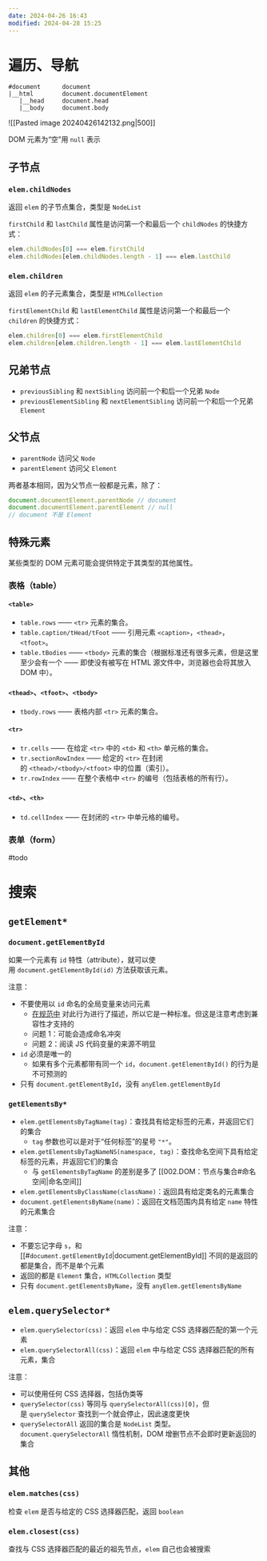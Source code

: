 ```yaml
---
date: 2024-04-26 16:43
modified: 2024-04-28 15:25
---
```


# 遍历、导航

```text
#document      document
|__html        document.documentElement
   |__head     document.head
   |__body     document.body
```

![[Pasted image 20240426142132.png|500]]

DOM 元素为“空”用 `null` 表示

## 子节点

### `elem.childNodes`

返回 `elem` 的子节点集合，类型是 `NodeList`

`firstChild` 和 `lastChild` 属性是访问第一个和最后一个 `childNodes` 的快捷方式：

```js
elem.childNodes[0] === elem.firstChild
elem.childNodes[elem.childNodes.length - 1] === elem.lastChild
```

### `elem.children`

返回 `elem` 的子元素集合，类型是 `HTMLCollection`

`firstElementChild` 和 `lastElementChild` 属性是访问第一个和最后一个 `children` 的快捷方式：

```js
elem.children[0] === elem.firstElementChild
elem.children[elem.children.length - 1] === elem.lastElementChild
```

## 兄弟节点

- `previousSibling` 和 `nextSibling` 访问前一个和后一个兄弟 `Node`
- `previousElementSibling` 和 `nextElementSibling` 访问前一个和后一个兄弟 `Element`

## 父节点

- `parentNode` 访问父 `Node`
- `parentElement` 访问父 `Element`

两者基本相同，因为父节点一般都是元素，除了：

```js
document.documentElement.parentNode // document
document.documentElement.parentElement // null
// document 不是 Element
```

## 特殊元素

某些类型的 DOM 元素可能会提供特定于其类型的其他属性。

### 表格（table）

#### `<table>`

- `table.rows` —— `<tr>` 元素的集合。
- `table.caption/tHead/tFoot` —— 引用元素 `<caption>`，`<thead>`，`<tfoot>`。
- `table.tBodies` —— `<tbody>` 元素的集合（根据标准还有很多元素，但是这里至少会有一个 —— 即使没有被写在 HTML 源文件中，浏览器也会将其放入 DOM 中）。

#### `<thead>`、`<tfoot>`、`<tbody>`

- `tbody.rows` —— 表格内部 `<tr>` 元素的集合。

#### `<tr>`

- `tr.cells` —— 在给定 `<tr>` 中的 `<td>` 和 `<th>` 单元格的集合。
- `tr.sectionRowIndex` —— 给定的 `<tr>` 在封闭的 `<thead>/<tbody>/<tfoot>` 中的位置（索引）。
- `tr.rowIndex` —— 在整个表格中 `<tr>` 的编号（包括表格的所有行）。

#### `<td>`、`<th>`

- `td.cellIndex` —— 在封闭的 `<tr>` 中单元格的编号。

### 表单（form）

#todo

# 搜索

## `getElement*`

### `document.getElementById`

如果一个元素有 `id` 特性（attribute），就可以使用 `document.getElementById(id)` 方法获取该元素。

注意：

- 不要使用以 `id` 命名的全局变量来访问元素
	- [在规范中](http://www.whatwg.org/specs/web-apps/current-work/#dom-window-nameditem) 对此行为进行了描述，所以它是一种标准。但这是注意考虑到兼容性才支持的
	- 问题 1：可能会造成命名冲突
	- 问题 2：阅读 JS 代码变量的来源不明显
- `id` 必须是唯一的
	- 如果有多个元素都带有同一个 `id`，`document.getElementById()` 的行为是不可预测的
- 只有 `document.getElementById`，没有 `anyElem.getElementById`

### `getElementsBy*`

- `elem.getElementsByTagName(tag)`：查找具有给定标签的元素，并返回它们的集合
	- `tag` 参数也可以是对于“任何标签”的星号 `"*"`。
- `elem.getElementsByTagNameNS(namespace, tag)`：查找命名空间下具有给定标签的元素，并返回它们的集合
	- 与 `getElementsByTagName` 的差别是多了 [[002.DOM：节点与集合#命名空间|命名空间]]
- `elem.getElementsByClassName(className)`：返回具有给定类名的元素集合
- `document.getElementsByName(name)`：返回在文档范围内具有给定 `name` 特性的元素集合

注意：

- 不要忘记字母 `s`，和 [[#`document.getElementById`|document.getElementById]] 不同的是返回的都是集合，而不是单个元素
- 返回的都是 `Element` 集合，`HTMLCollection` 类型
- 只有 `document.getElementsByName`，没有 `anyElem.getElementsByName`

## `elem.querySelector*`

- `elem.querySelector(css)`：返回 `elem` 中与给定 CSS 选择器匹配的第一个元素
- `elem.querySelectorAll(css)`：返回 `elem` 中与给定 CSS 选择器匹配的所有元素，集合

注意：

- 可以使用任何 CSS 选择器，包括伪类等
- `querySelector(css)` 等同与 `querySelectorAll(css)[0]`，但是 `querySelector` 查找到一个就会停止，因此速度更快
- `querySelectorAll` 返回的集合是 `NodeList` 类型。`document.querySelectorAll` 惰性机制，DOM 增删节点不会即时更新返回的集合

## 其他

### `elem.matches(css)`

检查 `elem` 是否与给定的 CSS 选择器匹配，返回 `boolean`

### `elem.closest(css)`

查找与 CSS 选择器匹配的最近的祖先节点，`elem` 自己也会被搜索

